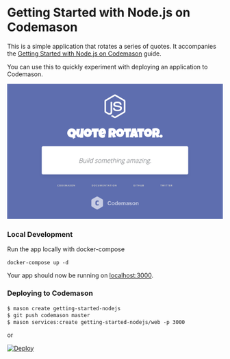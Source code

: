 # Getting Started with Node.js on Codemason

This is a simple application that rotates a series of quotes. It accompanies the [Getting Started with Node.js on Codemason](https:/codemason.io/docs/getting-started-with-nodejs) guide.

You can use this to quickly experiment with deploying an application to Codemason.

![preview](public/preview.png)


### Local Development
Run the app locally with docker-compose 
```
docker-compose up -d
```
Your app should now be running on [localhost:3000](http://localhost:3000).

### Deploying to Codemason
```
$ mason create getting-started-nodejs
$ git push codemason master
$ mason services:create getting-started-nodejs/web -p 3000
```

or 

[![Deploy](https://codemason.io/img/deploy.svg)](https://codemason.io/apps/create?template=https://github.com/codemasonhq/getting-started-nodejs)